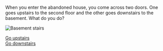 When you enter the abandoned house, you come across two doors. One goes upstairs to the second floor and the other goes downstairs to the basement. What do you do?

![Basement stairs](https://encrypted-tbn0.gstatic.com/images?q=tbn:ANd9GcQBIz2HETXQsao5CDNGR5CMsTJYV_qP58ZTBvhDbEU_y43TIdff)

[Go upstairs](killer-chases-upstairs.md)  
[Go downstairs](confront-killer-downstairs.md)